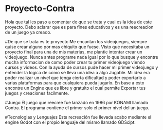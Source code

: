 # Proyecto-Contra

Hola que tal les paso a comentar de que se trata y cual es la idea de este proyecto.
Debo aclarar que es para fines educativos y es una reecreacion de un juego ya creado.

#De que se trata es te proyecto
 Me encantan los videojuegos, siempre quise crear alguno por mas chiquito que fuese.
 Visto que necesitaba un proyecto final para una de mis materias, me plantie intentar crear un videojuego.
 Nunca antes programe nada igual por lo que busque y encontre mucha informacion de como poder crear tu primer videojuego viendo
 cursos y videos.
 Con la ayuda de cursos pude hacer mi primer videojuego y entender la logica de como se lleva una idea a algo Jugable.
 Mi idea era poder realizar un nivel que tenga cierta dificultad y poder exportarlo a varias plataformas para que cualquiera pueda jugarlo.
 En base a esto encontre un Engine que es libre y gratuito el cual permite Exportar tus juegos y creaciones facilmente.
 
#Juego
El juego que reecree fue lanzado en 1986 por KONAMI llamado Contra. 
El programa contiene el  primer solo el primer nivel del un juego.

#Tecnologias y Lenguajes
 Esta recreación fue llevada acabo mediante el engine Godot con el propio lenguaje del mismo  llamado GDScipt.


